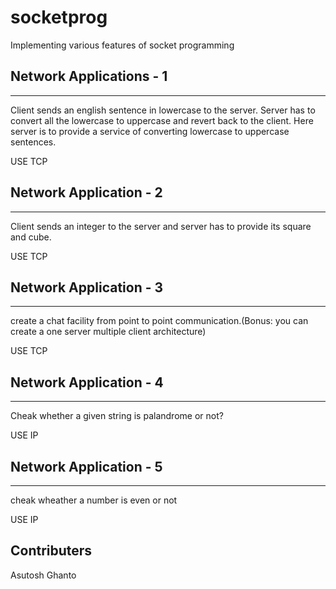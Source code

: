 # socketprog
Implementing various features of socket programming

## Network Applications - 1
---
Client sends an english sentence in lowercase to
the server. Server has to convert all the lowercase
to uppercase and revert back to the client. Here
server is to provide a service of converting
lowercase to uppercase sentences.

USE TCP

## Network Application - 2
---
Client sends an integer to the server and server has to
provide its square and cube.

USE TCP

## Network Application - 3
---
create a chat facility from point to point communication.(Bonus: you can create a one server multiple client architecture)

USE TCP

## Network Application - 4
---
Cheak whether a given string is palandrome or not?

USE IP

## Network Application - 5
---
cheak wheather a number is even or not

USE IP

## Contributers 
Asutosh Ghanto
